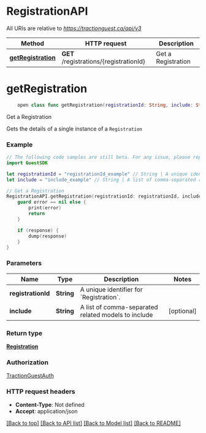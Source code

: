 # RegistrationAPI

All URIs are relative to *https://tractionguest.ca/api/v3*

Method | HTTP request | Description
------------- | ------------- | -------------
[**getRegistration**](RegistrationAPI.md#getregistration) | **GET** /registrations/{registrationId} | Get a Registration


# **getRegistration**
```swift
    open class func getRegistration(registrationId: String, include: String? = nil, completion: @escaping (_ data: Registration?, _ error: Error?) -> Void)
```

Get a Registration

Gets the details of a single instance of a `Registration`

### Example 
```swift
// The following code samples are still beta. For any issue, please report via http://github.com/OpenAPITools/openapi-generator/issues/new
import GuestSDK

let registrationId = "registrationId_example" // String | A unique identifier for `Registration`.
let include = "include_example" // String | A list of comma-separated related models to include (optional)

// Get a Registration
RegistrationAPI.getRegistration(registrationId: registrationId, include: include) { (response, error) in
    guard error == nil else {
        print(error)
        return
    }

    if (response) {
        dump(response)
    }
}
```

### Parameters

Name | Type | Description  | Notes
------------- | ------------- | ------------- | -------------
 **registrationId** | **String** | A unique identifier for &#x60;Registration&#x60;. | 
 **include** | **String** | A list of comma-separated related models to include | [optional] 

### Return type

[**Registration**](Registration.md)

### Authorization

[TractionGuestAuth](../README.md#TractionGuestAuth)

### HTTP request headers

 - **Content-Type**: Not defined
 - **Accept**: application/json

[[Back to top]](#) [[Back to API list]](../README.md#documentation-for-api-endpoints) [[Back to Model list]](../README.md#documentation-for-models) [[Back to README]](../README.md)

